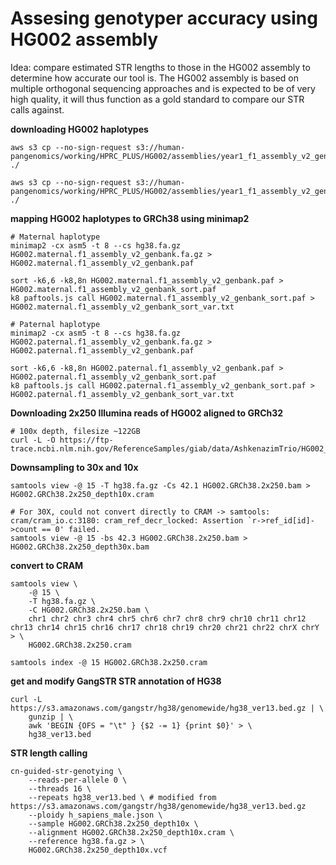 # Assesing genotyper accuracy using HG002 assembly

Idea: compare estimated STR lengths to those in the HG002 assembly to determine how accurate our tool is. The HG002 assembly is based on multiple orthogonal sequencing approaches and is expected to be of very high quality, it will thus function as a gold standard to compare our STR calls against.

**downloading HG002 haplotypes**
```
aws s3 cp --no-sign-request s3://human-pangenomics/working/HPRC_PLUS/HG002/assemblies/year1_f1_assembly_v2_genbank/HG002.maternal.f1_assembly_v2_genbank.fa.gz ./

aws s3 cp --no-sign-request s3://human-pangenomics/working/HPRC_PLUS/HG002/assemblies/year1_f1_assembly_v2_genbank/HG002.paternal.f1_assembly_v2_genbank.fa.gz ./
```

**mapping HG002 haplotypes to GRCh38 using minimap2**
```
# Maternal haplotype
minimap2 -cx asm5 -t 8 --cs hg38.fa.gz HG002.maternal.f1_assembly_v2_genbank.fa.gz > HG002.maternal.f1_assembly_v2_genbank.paf

sort -k6,6 -k8,8n HG002.maternal.f1_assembly_v2_genbank.paf > HG002.maternal.f1_assembly_v2_genbank_sort.paf
k8 paftools.js call HG002.maternal.f1_assembly_v2_genbank_sort.paf > HG002.maternal.f1_assembly_v2_genbank_sort_var.txt

# Paternal haplotype
minimap2 -cx asm5 -t 8 --cs hg38.fa.gz HG002.paternal.f1_assembly_v2_genbank.fa.gz > HG002.paternal.f1_assembly_v2_genbank.paf

sort -k6,6 -k8,8n HG002.paternal.f1_assembly_v2_genbank.paf > HG002.paternal.f1_assembly_v2_genbank_sort.paf
k8 paftools.js call HG002.paternal.f1_assembly_v2_genbank_sort.paf > HG002.paternal.f1_assembly_v2_genbank_sort_var.txt
```

**Downloading 2x250 Illumina reads of HG002 aligned to GRCh32**
```
# 100x depth, filesize ~122GB
curl -L -O https://ftp-trace.ncbi.nlm.nih.gov/ReferenceSamples/giab/data/AshkenazimTrio/HG002_NA24385_son/NIST_Illumina_2x250bps/novoalign_bams/HG002.GRCh38.2x250.bam
```

**Downsampling to 30x and 10x**
```
samtools view -@ 15 -T hg38.fa.gz -Cs 42.1 HG002.GRCh38.2x250.bam > HG002.GRCh38.2x250_depth10x.cram

# For 30X, could not convert directly to CRAM -> samtools: cram/cram_io.c:3180: cram_ref_decr_locked: Assertion `r->ref_id[id]->count == 0' failed.
samtools view -@ 15 -bs 42.3 HG002.GRCh38.2x250.bam > HG002.GRCh38.2x250_depth30x.bam
```

**convert to CRAM**
```
samtools view \
    -@ 15 \
    -T hg38.fa.gz \
    -C HG002.GRCh38.2x250.bam \
    chr1 chr2 chr3 chr4 chr5 chr6 chr7 chr8 chr9 chr10 chr11 chr12 chr13 chr14 chr15 chr16 chr17 chr18 chr19 chr20 chr21 chr22 chrX chrY > \
    HG002.GRCh38.2x250.cram

samtools index -@ 15 HG002.GRCh38.2x250.cram
```

**get and modify GangSTR STR annotation of HG38**
```
curl -L https://s3.amazonaws.com/gangstr/hg38/genomewide/hg38_ver13.bed.gz | \
    gunzip | \
    awk 'BEGIN {OFS = "\t" } {$2 -= 1} {print $0}' > \
    hg38_ver13.bed
```

**STR length calling**
```
cn-guided-str-genotying \
    --reads-per-allele 0 \
    --threads 16 \
    --repeats hg38_ver13.bed \ # modified from https://s3.amazonaws.com/gangstr/hg38/genomewide/hg38_ver13.bed.gz
    --ploidy h_sapiens_male.json \
    --sample HG002.GRCh38.2x250_depth10x \
    --alignment HG002.GRCh38.2x250_depth10x.cram \
    --reference hg38.fa.gz > \
    HG002.GRCh38.2x250_depth10x.vcf
```
